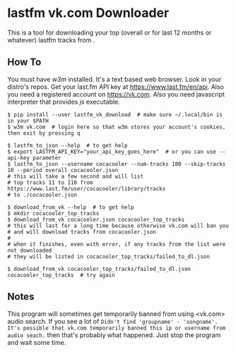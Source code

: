 # lastfm vk.com Downloader

This is a tool for downloading your top (overall or for last 12 months or whatever) lastfm tracks
from [](https://vk.com).

## How To

You must have *w3m* installed. It's a text based web browser. Look in your distro's repos.
Get your last.fm API key at <https://www.last.fm/en/api>. Also you need a registered account
on <https://vk.com>.
Also you need javascript interpreter that provides *js* executable.

```shell
$ pip install --user lastfm_vk_download  # make sure ~/.local/bin is in your $PATH
$ w3m vk.com  # login here so that w3m stores your account's cookies, then exit by pressing q

$ lastfm_to_json --help  # to get help
$ export LASTFM_API_KEY="your_api_key_goes_here"  # or you can use --api-key parameter
$ lastfm_to_json --username cocacooler --num-tracks 100 --skip-tracks 10 --period overall cocacooler.json
# this will take a few second and will list
# top tracks 11 to 110 from https://www.last.fm/user/cocacooler/library/tracks
# to ./cocacooler.json

$ download_from_vk --help  # to get help
$ mkdir cocacooler_top_tracks
$ download_from_vk cocacooler.json cocacooler_top_tracks
# this will last for a long time because otherwise vk.com will ban you
# and will download tracks from cocacooler.json
#
# when it finishes, even with error, if any tracks from the list were not downloaded
# they will be listed in cocacooler_top_tracks/failed_to_dl.json

$ download_from_vk cocacooler_top_tracks/failed_to_dl.json cocacooler_top_tracks  # try again
```

## Notes

This program will sometimes get temporarily banned from using <vk.com> audio search.
If you see a lot of `Didn't find 'groupname' - 'songname'. It's possible that vk.com temporarily banned this ip or username from audio seach.` then that's probably what happened.
Just stop the program and wait some time.